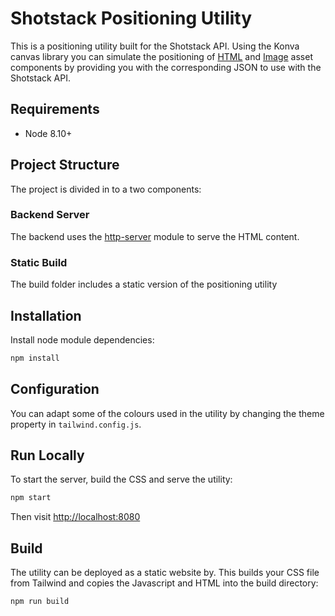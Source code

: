 # Shotstack Positioning Utility

This is a positioning utility built for the Shotstack API. Using the Konva canvas
library you can simulate the positioning of [HTML](https://shotstack.io/docs/api/#tocs_htmlasset)
and [Image](https://shotstack.io/docs/api/#tocs_imageasset) asset components by
providing you with the corresponding JSON to use with the Shotstack API.

## Requirements

- Node 8.10+

## Project Structure

The project is divided in to a two components:

### Backend Server

The backend uses the [http-server](https://www.npmjs.com/package/http-server) module to
serve the HTML content.

### Static Build

The build folder includes a static version of the positioning utility

## Installation

Install node module dependencies:

```bash
npm install

```

## Configuration

You can adapt some of the colours used in the utility by changing the theme property
in `tailwind.config.js`.

## Run Locally

To start the server, build the CSS and serve the utility:

```bash
npm start
```

Then visit [http://localhost:8080](http://localhost:8080)

## Build

The utility can be deployed as a static website by. This builds your
CSS file from Tailwind and copies the Javascript and HTML into the build directory:

```bash
npm run build
```
